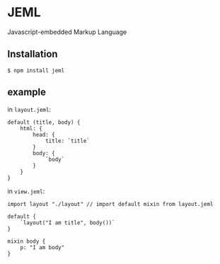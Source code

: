 # JEML
Javascript-embedded Markup Language 

## Installation

```
$ npm install jeml
```

## example
in `layout.jeml`:
    
    default (title, body) {
        html: {
            head: {
                title: `title`
            }
            body: {
                `body`
            }
        }
    }
    
in `view.jeml`:

    import layout "./layout" // import default mixin from layout.jeml
    
    default {
        `layout("I am title", body())`
    }
    
    mixin body {
        p: "I am body"
    }
